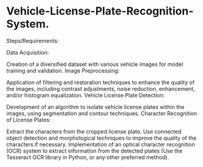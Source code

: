 # Vehicle-License-Plate-Recognition-System.
Steps/Requirements:

Data Acquisition:

Creation of a diversified dataset with various vehicle images for model training and validation.
Image Preprocessing:

Application of filtering and restoration techniques to enhance the quality of the images, including contrast adjustments, noise reduction, enhancement, and/or histogram equalization.
Vehicle License Plate Detection:

Development of an algorithm to isolate vehicle license plates within the images, using segmentation and contour techniques.
Character Recognition of License Plates:

Extract the characters from the cropped license plate. Use connected object detection and morphological techniques to improve the quality of the characters if necessary.
Implementation of an optical character recognition (OCR) system to extract information from the detected plates (Use the Tesseract OCR library in Python, or any other preferred method).
